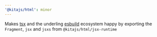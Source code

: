 ```yaml
---
'@kitajs/html': minor
---
```


Makes [tsx](https://www.npmjs.com/package/tsx) and the underling [esbuild](https://esbuild.github.io/) ecosystem happy by exporting the `Fragment`, `jsx` and `jsxs` from `@kitajs/html/jsx-runtime`
